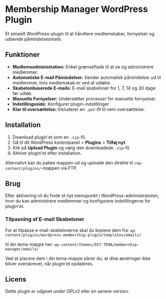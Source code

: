# Membership Manager WordPress Plugin

Et simpelt WordPress-plugin til at håndtere medlemskaber, fornyelser og udsende påmindelsesmails.

## Funktioner

*   **Medlemsadministration:** Enkel grænseflade til at se og administrere medlemmer.
*   **Automatiske E-mail Påmindelser:** Sender automatisk påmindelser ud til medlemmer, hvis medlemskab er ved at udløbe.
*   **Skabelonbaserede E-mails:** E-mail skabeloner for 1, 7, 14 og 30 dage før udløb.
*   **Manuelle Fornyelser:** Understøtter processer for manuelle fornyelser.
*   **Indstillingsside:** Konfigurer plugin-indstillinger.
*   **Klar til oversættelse:** Inkluderer en `.pot`-fil til nem oversættelse.

## Installation

1.  Download plugin'et som en `.zip`-fil.
2.  Gå til dit WordPress kontrolpanel > **Plugins** > **Tilføj nyt**.
3.  Klik på **Upload Plugin** og vælg den downloadede `.zip`-fil.
4.  Aktiver plugin'et efter installation.

Alternativt kan du pakke mappen ud og uploade den direkte til `/wp-content/plugins/`-mappen via FTP.

## Brug

Efter aktivering vil du finde et nyt menupunkt i WordPress-administratoren, hvor du kan administrere medlemmer og konfigurere indstillingerne for plugin'et.

### Tilpasning af E-mail Skabeloner

For at tilpasse e-mail-skabelonerne skal du kopiere dem fra:
`wp-content/plugins/wordpress-membership-plugin/templates/emails/`

til din tema-mappe her:
`wp-content/themes/DIT-TEMA/membership-manager/emails/`

Ved at placere dem i din tema-mappe sikrer du, at dine ændringer ikke bliver overskrevet, når plugin'et opdateres.

## Licens

Dette plugin er udgivet under GPLv2 eller en senere version.
